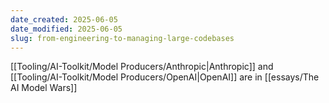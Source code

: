 ```yaml
---
date_created: 2025-06-05
date_modified: 2025-06-05
slug: from-engineering-to-managing-large-codebases
---
```

[[Tooling/AI-Toolkit/Model Producers/Anthropic|Anthropic]] and [[Tooling/AI-Toolkit/Model Producers/OpenAI|OpenAI]] are in [[essays/The AI Model Wars]]

